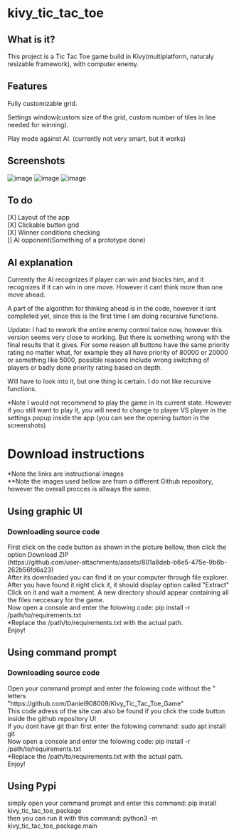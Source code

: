 # kivy_tic_tac_toe
## What is it?
<p>This project is a Tic Tac Toe game build in Kivy(multiplatform, naturaly resizable framework), with computer enemy.</p>

## Features
<p>Fully customizable grid.</p>
<p>Settings window(custom size of the grid, custom number of tiles in line needed for winning).</p>
<p>Play mode against AI. (currently not very smart, but it works)</p>

## Screenshots
![image](https://github.com/user-attachments/assets/6018728b-2674-41b5-b221-49fd09ed4024)
![image](https://github.com/user-attachments/assets/43363aa6-0373-41df-a4c4-7cbef61d2cda)
![image](https://github.com/user-attachments/assets/46afd279-0fae-4100-b096-eb92afeaa82e)

## To do
[X] Layout of the app<br>
[X] Clickable button grid<br>
[X] Winner conditions checking<br>
[] AI opponent(Something of a prototype done)<br>

## AI explanation
<p>Currently the AI recognizes if player can win and blocks him, and it recognizes if it can win in one move. However it cant think more than one move ahead.</p>
<p>A part of the algorithm for thinking ahead is in the code, however it isnt completed yet, since this is the first time I am doing recursive functions.</p>
<p>Update: I had to rework the entire enemy control twice now, however this version seems very close to working. But there is something wrong with the final results that it gives. For some reason all buttons have the same priority rating no matter what, for example they all have priority of 80000 or 20000 or something like 5000, possible reasons include wrong switching of players or badly done priority rating based on depth.</p>
<p>Will have to look into it, but one thing is certain. I do not like recursive functions.</p>
<p>*Note I would not recommend to play the game in its current state. However if you still want to play it, you will need to change to player VS player in the settings popup inside the app (you can see the opening button in the screenshots)</p>

<h1>Download instructions</h1>
*Note the links are instructional images <br>
**Note the images used bellow are from a different Github repository, however the overall procces is allways the same. <br>
<h2>Using graphic UI</h2>
<h3>Downloading source code </h3>
First click on the code button as shown in the picture bellow, then click the option Download ZIP <br>
(https://github.com/user-attachments/assets/801a8deb-b6e5-475e-9b6b-262b56fd6a23) <br>
After its downloaded you can find it on your computer through file explorer. After you have found it right click it, it should display option called "Extract" <br>
Click on it and wait a moment. A new directory should appear containing all the files neccesary for the game.<br>
Now open a console and enter the folowing code: pip install -r /path/to/requirements.txt <br>
*Replace the /path/to/requirements.txt with the actual path. <br>
Enjoy! <br>
<h2>Using command prompt</h2>
<h3>Downloading source code </h3>
Open your command prompt and enter the folowing code without the " letters <br>
"https://github.com/Daniel908009/Kivy_Tic_Tac_Toe_Game" <br>
This code adress of the site can also be found if you click the code button inside the github repository UI <br>
If you dont have git than first enter the folowing command: sudo apt install git <br>
Now open a console and enter the folowing code: pip install -r /path/to/requirements.txt <br>
*Replace the /path/to/requirements.txt with the actual path. <br>
Enjoy! <br>
<h2>Using Pypi</h2>
simply open your command prompt and enter this command: pip install kivy_tic_tac_toe_package <br>
then you can run it with this command:  python3 -m kivy_tic_tac_toe_package.main
